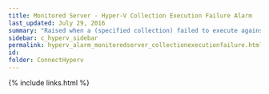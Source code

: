 ```yaml
---
title: ﻿Monitored Server - Hyper-V Collection Execution Failure Alarm
last_updated: July 29, 2016
summary: "Raised when a (specified collection) failed to execute against the server."
sidebar: c_hyperv_sidebar
permalink: hyperv_alarm_monitoredserver_collectionexecutionfailure.html
id:
folder: ConnectHyperv
---
```


{% include links.html %}
